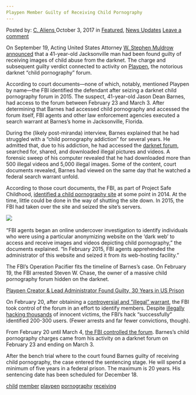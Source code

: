 ```yaml
---
Playpen Member Guilty of Receiving Child Pornography
---
```

<article class="post-listing post-22899 post type-post status-publish format-standard has-post-thumbnail hentry 
 tag-child tag-guilty tag-member tag-playpen tag-pornography tag-receiving">
<div class="post-inner">
<span>Posted by: <a href="https://www.deepdotweb.com/author/caliens/" title="">C. Aliens </a></span>
<span>October 3, 2017</span>
<span>in <a href="https://www.deepdotweb.com/category/deepdot-news/" rel="category tag">Featured</a>, <a href="https://www.deepdotweb.com/category/news-updates/" rel="category tag">News Updates</a></span>
<span><a href="https://www.deepdotweb.com/2017/10/03/playpen-member-guilty-receiving-child-pornography/#respond">Leave a comment</a></span>


<p>On September 19, Acting United States Attorney <a href="https://www.justice.gov/usao-mdfl/pr/jacksonville-man-guilty-downloading-sexual-abuse-videos-and-images-using-dark-web">W. Stephen Muldrow announced</a> that a 41-year-old Jacksonville man had been found guilty of receiving images of child abuse from the darknet. The charge and subsequent guilty verdict connected to activity on <a href="https://www.deepdotweb.com/tag/playpen/">Playpen</a>, the notorious darknet “child pornography” forum.</p>
<p>According to court documents—none of which, notably, mentioned Playpen by name—the FBI identified the defendant after seizing a darknet child pornography forum in 2015. The suspect, 41-year-old Jason Dean Barnes, had access to the forum between February 23 and March 3. After determining that Barnes had accessed child pornography and accessed the forum itself, FBI agents and other law enforcement agencies executed a search warrant at Barnes’s home in Jacksonville, Florida.</p>
<p>During the (likely post-miranda) interview, Barnes explained that he had struggled with a “child pornography addiction” for several years. He admitted that, due to his addiction, he had accessed the <a href="https://www.deepdotweb.com/marketplace-directory/categories/discussion-forums">darknet forum</a>, searched for, shared, and downloaded illegal pictures and videos. A forensic sweep of his computer revealed that he had downloaded more than 500 illegal videos and 5,000 illegal images. Some of the content, court documents revealed, Barnes had viewed on the same day that he watched a federal search warrant unfold.</p>
<p>According to those court documents, the FBI, as part of Project Safe Childhood, <a href="https://www.fbi.gov/news/stories/playpen-creator-sentenced-to-30-years">identified a child pornography site</a> at some point in 2014. At the time, little could be done in the way of shutting the site down. In 2015, the FBI had taken over the site and seized the site’s servers.</p>
<p><img class="wp-image-22907" src="/imgs/2017/10/word-image-3.png" srcset="/imgs/2017/10/word-image-3.png 1188w, /imgs/2017/10/word-image-3-300x199.png 300w, /imgs/2017/10/word-image-3-1024x678.png 1024w" sizes="(max-width: 1188px) 100vw, 1188px" /></p>
<p>“FBI agents began an online undercover investigation to identify individuals who were using a particular anonymizing website on the ‘dark web’ to access and receive images and videos depicting child pornography,” the documents explained. “In February 2015, FBI agents apprehended the administrator of this website and seized it from its web-hosting facility.”</p>
<p>The FBI’s Operation Pacifier fits the timeline of Barnes&#8217;s case. On February 19, the FBI arrested Steven W. Chase, the owner of a massive child pornography forum hidden on the darknet.</p>
<p><a href="https://www.deepdotweb.com/2017/05/15/playpen-creator-lead-administrator-found-guilty-30-years-us-prison/">Playpen Creator &amp; Lead Administrator Found Guilty, 30 Years in US Prison</a></p>
<p>On February 20, after obtaining a <a href="https://www.deepdotweb.com/2016/04/22/judge-rules-warrant-used-playpen-investigation-not-valid/">controversial and “illegal” warrant</a>, the FBI took control of the forum in an effort to identify members. Despite <a href="https://www.deepdotweb.com/2016/12/01/fbi-hacked-8000-computers-120-countries-single-warrant/">illegally hacking thousands</a> of innocent victims, the FBI’s hack “successfully” identified 200-300 users. (Fewer arrests and far fewer convictions, though).</p>
<p>From February 20 until March 4, <a href="https://www.deepdotweb.com/2016/10/18/fbi-going-department-justice-policy-keeping-playpen-running/">the FBI controlled the forum</a>. Barnes&#8217;s child pornography charges came from his activity on a darknet forum on February 23 and ending on March 3.</p>
<p>After the bench trial where to the court found Barnes guilty of receiving child pornography, the case entered the sentencing stage. He will spend a minimum of five years in a federal prison. The maximum is 20 years. His sentencing date has been scheduled for December 18.</p>
</div>
<a href="https://www.deepdotweb.com/tag/child/" rel="tag">child</a>  <a href="https://www.deepdotweb.com/tag/member/" rel="tag">member</a> <a href="https://www.deepdotweb.com/tag/playpen/" rel="tag">playpen</a> <a href="https://www.deepdotweb.com/tag/pornography/" rel="tag">pornography</a> <a href="https://www.deepdotweb.com/tag/receiving/" rel="tag">receiving</a></span> <span style="display:none" class="updated">2017-10-03<a href="https://www.deepdotweb.com/author/caliens/" title="Posts by C. Aliens" rel="author">C. Aliens</a></strong></div>

